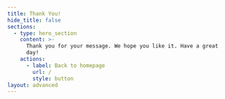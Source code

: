 ```yaml
---
title: Thank You!
hide_title: false
sections:
  - type: hero_section
    content: >-
      Thank you for your message. We hope you like it. Have a great
      day!
    actions:
      - label: Back to homepage
        url: /
        style: button
layout: advanced
---
```

